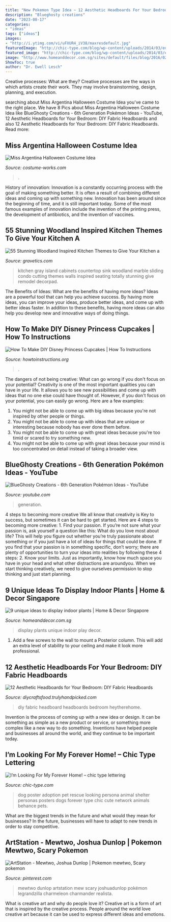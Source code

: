 ```yaml
---
title: "New Pokemon Type Idea ~ 12 Aesthetic Headboards For Your Bedroom: Diy Fabric Headboards"
description: "Blueghosty creations"
date: "2023-08-17"
categories:
- "ideas"
tags: ["ideas"]
images:
- "http://i.ytimg.com/vi/uFXUR4_iV38/maxresdefault.jpg"
featuredImage: "http://chic-type.com/blog/wp-content/uploads/2014/03/edgar_poster_PRN.jpg"
featured_image: "http://chic-type.com/blog/wp-content/uploads/2014/03/edgar_poster_PRN.jpg"
image: "http://www.homeanddecor.com.sg/sites/default/files/blog/2016/02/1dac10004.jpg"
ShowToc: true
author: "Dr. Ewell Lesch"
---
```



Creative processes: What are they?
Creative processes are the ways in which artists create their work. They may involve brainstorming, design, planning, and execution.

	

		
searching about Miss Argentina Halloween Costume Idea you've came to the right place. We have 8 Pics about Miss Argentina Halloween Costume Idea like BlueGhosty Creations - 6th Generation Pokémon Ideas - YouTube, 12 Aesthetic Headboards for Your Bedroom: DIY Fabric Headboards and also 12 Aesthetic Headboards for Your Bedroom: DIY Fabric Headboards. Read more:
		
    
## Miss Argentina Halloween Costume Idea

<img loading=lazy src="https://photos.costume-works.com/full/miss_argentina17.jpg" onerror="this.onerror=null;this.src='https://tse4.mm.bing.net/th?id=OIP.LIlrXnFrCw85WlE3RoQnJwHaN8&amp;pid=15.1';" alt="Miss Argentina Halloween Costume Idea">

_Source: costume-works.com_

>. 

	

History of innovation:
Innovation is a constantly occurring process with the goal of making something better. It is often a result of combining different ideas and coming up with something new. Innovation has been around since the beginning of time, and it is still important today. Some of the most famous examples of innovation include the invention of the printing press, the development of antibiotics, and the invention of vaccines.

    
## 55 Stunning Woodland Inspired Kitchen Themes To Give Your Kitchen A

<img loading=lazy src="https://www.gravetics.com/wp-content/uploads/2017/09/Gray-and-white-kitchen.jpg" onerror="this.onerror=null;this.src='https://tse1.mm.bing.net/th?id=OIP.gfzCO2BB2QMBH-oILtAEhgHaLH&amp;pid=15.1';" alt="55 Stunning Woodland Inspired Kitchen Themes to Give Your Kitchen a">

_Source: gravetics.com_

>kitchen gray island cabinets countertop sink woodland marble sliding condo cutting themes walls inspired seating totally stunning give remodel decorpad. 

	

The Benefits of Ideas: What are the benefits of having more ideas?
Ideas are a powerful tool that can help you achieve success. By having more ideas, you can improve your ideas, produce better ideas, and come up with better ideas faster. In addition to these benefits, having more ideas can also help you develop new and innovative ways of doing things.

    
## How To Make DIY Disney Princess Cupcakes | How To Instructions

<img loading=lazy src="http://www.howtoinstructions.org/wp-content/uploads/2014/02/How-to-make-DIY-Disney-princess-cupcakes-step-by-step-tutorial-instructions-512x704.jpg" onerror="this.onerror=null;this.src='https://tse3.mm.bing.net/th?id=OIP.-tnDMOYILaH7RD-uXWa0ywHaKL&amp;pid=15.1';" alt="How To Make DIY Disney Princess Cupcakes | How To Instructions">

_Source: howtoinstructions.org_

>. 

	

The dangers of not being creative: What can go wrong if you don't focus on your potential?
Creativity is one of the most important qualities you can have in your life. It allows you to see new possibilities and come up with ideas that no one else could have thought of. However, if you don't focus on your potential, you can easily go wrong. Here are a few examples: 
1) You might not be able to come up with big ideas because you're not inspired by other people or things. 
2) You might not be able to come up with ideas that are unique or interesting because nobody has ever done them before. 
3) You might not be able to come up with great ideas because you're too timid or scared to try something new. 
4) You might not be able to come up with great ideas because your mind is too concentrated on detail instead of taking a broader view.

    
## BlueGhosty Creations - 6th Generation Pokémon Ideas - YouTube

<img loading=lazy src="http://i.ytimg.com/vi/uFXUR4_iV38/maxresdefault.jpg" onerror="this.onerror=null;this.src='https://tse2.mm.bing.net/th?id=OIP.LMO0aw3-HE706px_5TIpMgHaEK&amp;pid=15.1';" alt="BlueGhosty Creations - 6th Generation Pokémon Ideas - YouTube">

_Source: youtube.com_

>generation. 

	

4 steps to becoming more creative
We all know that creativity is Key to success, but sometimes it can be hard to get started. Here are 4 steps to becoming more creative: 1. Find your passion. If you’re not sure what your passion is, ask yourself a question like this: What do you love most about life? This will help you figure out whether you’re truly passionate about something or if you just have a lot of ideas for things that could be done. If you find that your passion is in something specific, don’t worry; there are plenty of opportunities to turn your ideas into realities by following these 4 steps: 
2. Know your limits. Just as importantly, know how much space you have in your head and what other distractions are aroundyou. When we start thinking creatively, we need to give ourselves permission to stop thinking and just start planning.

    
## 9 Unique Ideas To Display Indoor Plants | Home &amp; Decor Singapore

<img loading=lazy src="http://www.homeanddecor.com.sg/sites/default/files/blog/2016/02/1dac10004.jpg" onerror="this.onerror=null;this.src='https://tse4.mm.bing.net/th?id=OIP.aAPo-KDl-MdVJX2zfEZX1AHaJ4&amp;pid=15.1';" alt="9 unique ideas to display indoor plants | Home &amp; Decor Singapore">

_Source: homeanddecor.com.sg_

>display plants unique indoor play decor. 

	

1. Add a few screws to the wall to mount a Posterior column. This will add an extra level of stability to your ceiling and make it look more professional.

    
## 12 Aesthetic Headboards For Your Bedroom: DIY Fabric Headboards

<img loading=lazy src="http://diycraftsfood.trulyhandpicked.com/wp-content/uploads/2017/09/How-make-a-fabric-headboard-with-sewing-DIY-.jpg" onerror="this.onerror=null;this.src='https://tse1.mm.bing.net/th?id=OIP.xPVFkGPVs9xb-Zf8Rbp8OgHaLH&amp;pid=15.1';" alt="12 Aesthetic Headboards for Your Bedroom: DIY Fabric Headboards">

_Source: diycraftsfood.trulyhandpicked.com_

>diy fabric headboard headboards bedroom heytherehome. 

	

Invention is the process of coming up with a new idea or design. It can be something as simple as a new product or service, or something more complex like a new way to do something. Inventions have helped people and businesses all around the world, and they continue to be important today.

    
## I’m Looking For My Forever Home! – Chic Type Lettering

<img loading=lazy src="http://chic-type.com/blog/wp-content/uploads/2014/03/edgar_poster_PRN.jpg" onerror="this.onerror=null;this.src='https://tse1.mm.bing.net/th?id=OIP.ZsA4ZsSdEbRYZznEjmEgUQHaM3&amp;pid=15.1';" alt="I’m Looking For My Forever Home! – chic type lettering">

_Source: chic-type.com_

>dog poster adoption pet rescue looking persona animal shelter personas posters dogs forever type chic cute network animals behance pets. 

	

What are the biggest trends in the future and what would they mean for businesses?
In the future, businesses will have to adapt to new trends in order to stay competitive.

    
## ArtStation - Mewtwo, Joshua Dunlop | Pokemon Mewtwo, Scary Pokemon

<img loading=lazy src="https://i.pinimg.com/736x/02/af/da/02afdad584d0fc252d02103a7840e6a3.jpg" onerror="this.onerror=null;this.src='https://tse2.mm.bing.net/th?id=OIP.vIRg8hPE-t7WBljTgwXhAwHaKe&amp;pid=15.1';" alt="ArtStation - Mewtwo, Joshua Dunlop | Pokemon mewtwo, Scary pokemon">

_Source: pinterest.com_

>mewtwo dunlop artstation mew scary joshuadunlop pokémon legrandzilla charmeleon charmander realista. 

	

What is creative art and why do people love it?
Creative art is a form of art that is inspired by the creative process. People around the world love creative art because it can be used to express different ideas and emotions.

